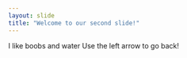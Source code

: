 ```yaml
---
layout: slide
title: "Welcome to our second slide!"
---
```

I like boobs and water
Use the left arrow to go back!
